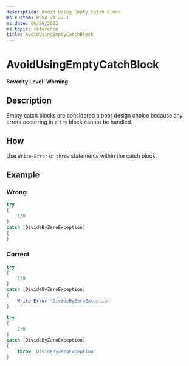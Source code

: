 ```yaml
---
description: Avoid Using Empty Catch Block
ms.custom: PSSA v1.22.1
ms.date: 06/28/2023
ms.topic: reference
title: AvoidUsingEmptyCatchBlock
---
```

# AvoidUsingEmptyCatchBlock

**Severity Level: Warning**

## Description

Empty catch blocks are considered a poor design choice because any errors occurring in a
`try` block cannot be handled.

## How

Use `Write-Error` or `throw` statements within the catch block.

## Example

### Wrong

```powershell
try
{
    1/0
}
catch [DivideByZeroException]
{
}
```

### Correct

```powershell
try
{
    1/0
}
catch [DivideByZeroException]
{
    Write-Error 'DivideByZeroException'
}

try
{
    1/0
}
catch [DivideByZeroException]
{
    throw 'DivideByZeroException'
}
```
